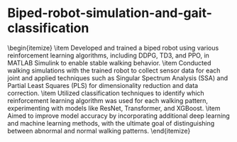 # Biped-robot-simulation-and-gait-classification

\begin{itemize}
    \item Developed and trained a biped robot using various reinforcement learning algorithms, including DDPG, TD3, and PPO, in MATLAB Simulink to enable stable walking behavior.
    \item Conducted walking simulations with the trained robot to collect sensor data for each joint and applied techniques such as Singular Spectrum Analysis (SSA) and Partial Least Squares (PLS) for dimensionality reduction and data correction.
    \item Utilized classification techniques to identify which reinforcement learning algorithm was used for each walking pattern, experimenting with models like ResNet, Transformer, and XGBoost.
    \item Aimed to improve model accuracy by incorporating additional deep learning and machine learning methods, with the ultimate goal of distinguishing between abnormal and normal walking patterns.
\end{itemize}
